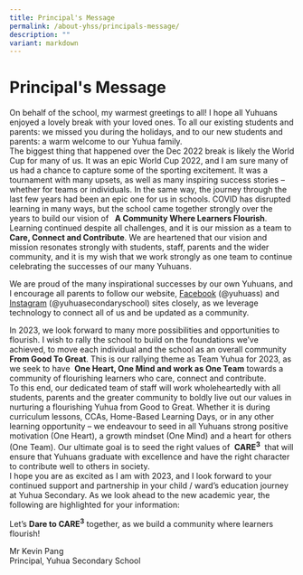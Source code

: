 ```yaml
---
title: Principal's Message
permalink: /about-yhss/principals-message/
description: ""
variant: markdown
---
```

Principal's Message
===================

On behalf of the school, my warmest greetings to all! I hope all Yuhuans enjoyed a lovely break with your loved ones. To all our existing students and parents: we missed you during the holidays, and to our new students and parents: a warm welcome to our Yuhua family.<br>
The biggest thing that happened over the Dec 2022 break is likely the World Cup for many of us. It was an epic World Cup 2022, and I am sure many of us had a chance to capture some of the sporting excitement. It was a tournament with many upsets, as well as many inspiring success stories – whether for teams or individuals. In the same way, the journey through the last few years had been an epic one for us in schools. COVID has disrupted learning in many ways, but the school came together strongly over the years to build our vision of &nbsp;<b> A Community Where Learners Flourish</b>. Learning continued despite all challenges, and it is our mission as a team to <b>Care, Connect and Contribute</b>. We are heartened that our vision and mission resonates strongly with students, staff, parents and the wider community, and it is my wish that we work strongly as one team to continue celebrating the successes of our many Yuhuans.<br>

We are proud of the many inspirational successes by our own Yuhuans, and I encourage all parents to follow our website, [Facebook](https://www.facebook.com/yuhuass/) (@yuhuass) and [Instagram](https://www.instagram.com/yuhuasecondaryschool/?hl=en) (@yuhuasecondaryschool) sites closely, as we leverage technology to connect all of us and be updated as a community.

In 2023, we look forward to many more possibilities and opportunities to flourish. I wish to rally the school to build on the foundations we’ve achieved, to move each individual and the school as an overall community&nbsp; <b> From Good To Great</b>. This is our rallying theme as Team Yuhua for 2023, as we seek to have &nbsp;<b>One Heart, One Mind and work as One Team</b> towards a community of flourishing learners who care, connect and contribute.
<br>To this end, our dedicated team of staff will work wholeheartedly with all students, parents and the greater community to boldly live out our values in nurturing a flourishing Yuhua from Good to Great. Whether it is during curriculum lessons, CCAs, Home-Based Learning Days, or in any other learning opportunity – we endeavour to seed in all Yuhuans strong positive motivation (One Heart), a growth mindset (One Mind) and a heart for others (One Team). Our ultimate goal is to seed the right values of &nbsp;<b>CARE<sup>3</sup></b>&nbsp; that will ensure that Yuhuans graduate with excellence and have the right character to contribute well to others in society.
<br>I hope you are as excited as I am with 2023, and I look forward to your continued support and partnership in your child / ward’s education journey at Yuhua Secondary. As we look ahead to the new academic year, the following are highlighted for your information:

Let’s&nbsp;<b>Dare to CARE<sup>3</sup></b>&nbsp;together, as we build a community where learners flourish!

Mr Kevin Pang    
Principal, Yuhua Secondary School